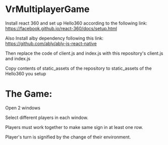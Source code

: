 # VrMultiplayerGame
Install react 360 and set up Hello360 according to the following link:
https://facebook.github.io/react-360/docs/setup.html

Also Install alby dependency following this link:
https://github.com/ably/ably-js-react-native

Then  replace the code of client.js and index.js with this repository's client.js and index.js

Copy contents of static_assets of the repository to static_assets of the Hello360 you setup

# The Game:

Open 2 windows

Select different players in each window.

Players must work together to make same sign in at least one row.

Player's turn is signified by the change of their environment.
